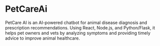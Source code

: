 # PetCareAi
PetCare AI is an AI-powered chatbot for animal disease diagnosis and prescription recommendations. Using React, Node.js, and Python/Flask, it helps pet owners and vets by analyzing symptoms and providing timely advice to improve animal healthcare.

